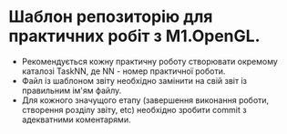 # Шаблон репозиторію для практичних робіт з M1.OpenGL.
- Рекомендується кожну практичну роботу створювати окремому каталозі TaskNN, де NN - номер практичної роботи. 
- Файл із шаблоном звіту необхідно замінити на свій звіт із правильним ім'ям файлу. 
- Для кожного значущого етапу (завершення виконання роботи, створення розділу звіту, etc) необхідно зробити commit з адекватними коментарями.
